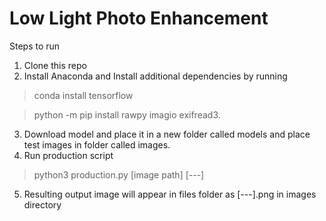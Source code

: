 # Low Light Photo Enhancement

Steps to run

1. Clone this repo 
2. Install Anaconda and Install additional dependencies by running 
>conda install tensorflow

>python -m pip install rawpy imagio exifread3. 
3. Download model and place it in a new folder called models and place test images in folder called images.
4. Run production script
>python3 production.py [image path] [---]
5. Resulting output image will appear in files folder as [---].png in images directory
